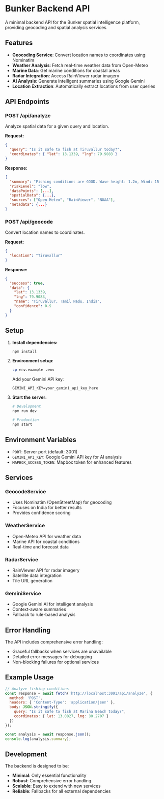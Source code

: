 # Bunker Backend API

A minimal backend API for the Bunker spatial intelligence platform, providing geocoding and spatial analysis services.

## Features

- **Geocoding Service**: Convert location names to coordinates using Nominatim
- **Weather Analysis**: Fetch real-time weather data from Open-Meteo
- **Marine Data**: Get marine conditions for coastal areas
- **Radar Integration**: Access RainViewer radar imagery
- **AI Analysis**: Generate intelligent summaries using Google Gemini
- **Location Extraction**: Automatically extract locations from user queries

## API Endpoints

### POST /api/analyze
Analyze spatial data for a given query and location.

**Request:**
```json
{
  "query": "Is it safe to fish at Tiruvallur today?",
  "coordinates": { "lat": 13.1339, "lng": 79.9083 }
}
```

**Response:**
```json
{
  "summary": "Fishing conditions are GOOD. Wave height: 1.2m, Wind: 15 km/h...",
  "riskLevel": "low",
  "dataPoints": [...],
  "spatialData": {...},
  "sources": ["Open-Meteo", "RainViewer", "NOAA"],
  "metadata": {...}
}
```

### POST /api/geocode
Convert location names to coordinates.

**Request:**
```json
{
  "location": "Tiruvallur"
}
```

**Response:**
```json
{
  "success": true,
  "data": {
    "lat": 13.1339,
    "lng": 79.9083,
    "name": "Tiruvallur, Tamil Nadu, India",
    "confidence": 0.9
  }
}
```

## Setup

1. **Install dependencies:**
   ```bash
   npm install
   ```

2. **Environment setup:**
   ```bash
   cp env.example .env
   ```
   
   Add your Gemini API key:
   ```
   GEMINI_API_KEY=your_gemini_api_key_here
   ```

3. **Start the server:**
   ```bash
   # Development
   npm run dev
   
   # Production
   npm start
   ```

## Environment Variables

- `PORT`: Server port (default: 3001)
- `GEMINI_API_KEY`: Google Gemini API key for AI analysis
- `MAPBOX_ACCESS_TOKEN`: Mapbox token for enhanced features

## Services

### GeocodeService
- Uses Nominatim (OpenStreetMap) for geocoding
- Focuses on India for better results
- Provides confidence scoring

### WeatherService
- Open-Meteo API for weather data
- Marine API for coastal conditions
- Real-time and forecast data

### RadarService
- RainViewer API for radar imagery
- Satellite data integration
- Tile URL generation

### GeminiService
- Google Gemini AI for intelligent analysis
- Context-aware summaries
- Fallback to rule-based analysis

## Error Handling

The API includes comprehensive error handling:
- Graceful fallbacks when services are unavailable
- Detailed error messages for debugging
- Non-blocking failures for optional services

## Example Usage

```javascript
// Analyze fishing conditions
const response = await fetch('http://localhost:3001/api/analyze', {
  method: 'POST',
  headers: { 'Content-Type': 'application/json' },
  body: JSON.stringify({
    query: "Is it safe to fish at Marina Beach today?",
    coordinates: { lat: 13.0827, lng: 80.2707 }
  })
});

const analysis = await response.json();
console.log(analysis.summary);
```

## Development

The backend is designed to be:
- **Minimal**: Only essential functionality
- **Robust**: Comprehensive error handling
- **Scalable**: Easy to extend with new services
- **Reliable**: Fallbacks for all external dependencies
